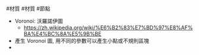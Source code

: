 #材質 #材質 #節點 

- Voronoi: 沃羅諾伊圖
  - https://zh.wikipedia.org/wiki/%E6%B2%83%E7%BD%97%E8%AF%BA%E4%BC%8A%E5%9B%BE
- 產生 Voronoi 圖, 用不同的參數可以產生小點或不規則區塊
- 